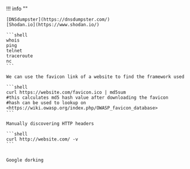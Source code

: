 !!! info ""

    [DNSdumpster](https://dnsdumpster.com/)
    [Shodan.io](https://www.shodan.io/)

    ```shell
    whois
    ping
    telnet
    traceroute
    nc
    ```

    We can use the favicon link of a website to find the framework used

    ```shell
    curl https://website.com/favicon.ico | md5sum
    #this calculates md5 hash value after downloading the favicon
    #hash can be used to lookup on <https://wiki.owasp.org/index.php/OWASP_favicon_database>
    ```

    Manually discovering HTTP headers

    ```shell
    curl http://website.com/ -v
    ```


    Google dorking

